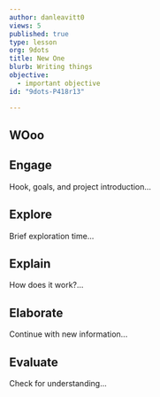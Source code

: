 ```yaml
---
author: danleavitt0
views: 5
published: true
type: lesson
org: 9dots
title: New One
blurb: Writing things
objective: 
  - important objective
id: "9dots-P418r13"

---
```


## WOoo

## Engage
Hook, goals, and project introduction...

## Explore
Brief exploration time...

## Explain
How does it work?...

## Elaborate
Continue with new information...

## Evaluate
Check for understanding...
